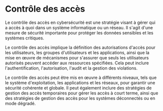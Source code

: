 # Contrôle des accès

Le contrôle des accès en cybersécurité est une stratégie visant à gérer qui a accès à quoi dans un système informatique ou un réseau. Il s'agit d'une mesure de sécurité importante pour protéger les données sensibles et les systèmes critiques.

Le contrôle des accès implique la définition des autorisations d'accès pour les utilisateurs, les groupes d'utilisateurs et les applications, ainsi que la mise en œuvre de mécanismes pour s'assurer que seuls les utilisateurs autorisés peuvent accéder aux ressources spécifiées. Cela peut inclure l'authentification, l'autorisation, l'audit et la gestion des violations.

Le contrôle des accès peut être mis en œuvre à différents niveaux, tels que le système d'exploitation, les applications et les réseaux, pour garantir une sécurité cohérente et globale. Il peut également inclure des stratégies de gestion des accès temporaires pour gérer les accès à court terme, ainsi que des stratégies de gestion des accès pour les systèmes déconnectés ou en mode dégradé.
